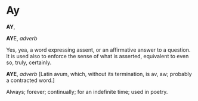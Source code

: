 # Ay

**AY**,

**AY**E, _adverb_

Yes, yea, a word expressing assent, or an affirmative answer to a question. It is used also to enforce the sense of what is asserted, equivalent to even so, truly, certainly.

**AYE**, _adverb_ \[Latin avum, which, without its termination, is av, aw; probably a contracted word.\]

Always; forever; continually; for an indefinite time; used in poetry.